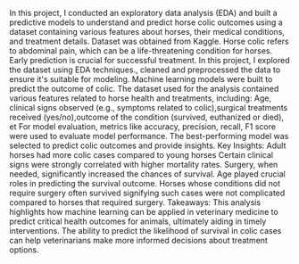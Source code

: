In this project, I conducted an exploratory data analysis (EDA) and built a predictive models to understand and predict horse colic outcomes using a dataset containing various features about horses, their medical conditions, and treatment details. Dataset was obtained from Kaggle. Horse colic refers to abdominal pain, which can be a life-threatening condition for horses. Early prediction is crucial for successful treatment.
In this project, I explored the dataset using EDA techniques., cleaned and preprocessed the data to ensure it's suitable for modeling. Machine learning models were built to predict the outcome of colic.
The dataset used for the analysis contained various features related to horse health and treatments, including: Age, clinical signs observed (e.g., symptoms related to colic),surgical treatments received (yes/no),outcome of the condition (survived, euthanized or died), et
For model evaluation, metrics like accuracy, precision, recall, F1 score were used to evaluate model performance.
The best-performing model was selected to predict colic outcomes and provide insights.
Key Insights:
Adult horses had more colic cases compared to young horses
Certain clinical signs were strongly correlated with higher mortality rates.
Surgery, when needed, significantly increased the chances of survival.
Age played crucial roles in predicting the survival outcome.
Horses whose conditions did not require surgery often survived signifying such cases were not complicated compared to horses that required surgery.
Takeaways: This analysis highlights how machine learning can be applied in veterinary medicine to predict critical health outcomes for animals, ultimately aiding in timely interventions. The ability to predict the likelihood of survival in colic cases can help veterinarians make more informed decisions about treatment options.
